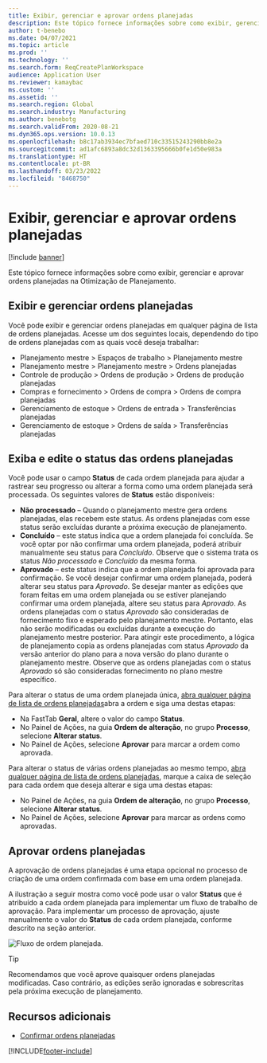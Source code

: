 ```yaml
---
title: Exibir, gerenciar e aprovar ordens planejadas
description: Este tópico fornece informações sobre como exibir, gerenciar e aprovar ordens planejadas na Otimização de Planejamento.
author: t-benebo
ms.date: 04/07/2021
ms.topic: article
ms.prod: ''
ms.technology: ''
ms.search.form: ReqCreatePlanWorkspace
audience: Application User
ms.reviewer: kamaybac
ms.custom: ''
ms.assetid: ''
ms.search.region: Global
ms.search.industry: Manufacturing
ms.author: benebotg
ms.search.validFrom: 2020-08-21
ms.dyn365.ops.version: 10.0.13
ms.openlocfilehash: b8c17ab3934ec7bfaed710c33515243290bb8e2a
ms.sourcegitcommit: ad1afc6893a8dc32d1363395666b0fe1d50e983a
ms.translationtype: HT
ms.contentlocale: pt-BR
ms.lasthandoff: 03/23/2022
ms.locfileid: "8468750"
---
```

# <a name="view-manage-and-approve-planned-orders"></a>Exibir, gerenciar e aprovar ordens planejadas

[!include [banner](../../includes/banner.md)]

Este tópico fornece informações sobre como exibir, gerenciar e aprovar ordens planejadas na Otimização de Planejamento.

## <a name="view-and-manage-planned-orders"></a><a name="view-planned-orders"></a>Exibir e gerenciar ordens planejadas

Você pode exibir e gerenciar ordens planejadas em qualquer página de lista de ordens planejadas. Acesse um dos seguintes locais, dependendo do tipo de ordens planejadas com as quais você deseja trabalhar:

- Planejamento mestre \> Espaços de trabalho \> Planejamento mestre
- Planejamento mestre \> Planejamento mestre \> Ordens planejadas
- Controle de produção \> Ordens de produção \> Ordens de produção planejadas
- Compras e fornecimento \> Ordens de compra \> Ordens de compra planejadas
- Gerenciamento de estoque \> Ordens de entrada \> Transferências planejadas
- Gerenciamento de estoque \> Ordens de saída \> Transferências planejadas

## <a name="view-and-edit-the-status-of-planned-orders"></a>Exiba e edite o status das ordens planejadas

Você pode usar o campo **Status** de cada ordem planejada para ajudar a rastrear seu progresso ou alterar a forma como uma ordem planejada será processada. Os seguintes valores de **Status** estão disponíveis:

- **Não processado** – Quando o planejamento mestre gera ordens planejadas, elas recebem este status. As ordens planejadas com esse status serão excluídas durante a próxima execução de planejamento.
- **Concluído** – este status indica que a ordem planejada foi concluída. Se você optar por não confirmar uma ordem planejada, poderá atribuir manualmente seu status para *Concluído*. Observe que o sistema trata os status *Não processado* e *Concluído* da mesma forma.
- **Aprovado** – este status indica que a ordem planejada foi aprovada para confirmação. Se você desejar confirmar uma ordem planejada, poderá alterar seu status para *Aprovado*. Se desejar manter as edições que foram feitas em uma ordem planejada ou se estiver planejando confirmar uma ordem planejada, altere seu status para *Aprovado*. As ordens planejadas com o status *Aprovado* são consideradas de fornecimento fixo e esperado pelo planejamento mestre. Portanto, elas não serão modificadas ou excluídas durante a execução do planejamento mestre posterior. Para atingir este procedimento, a lógica de planejamento copia as ordens planejadas com status *Aprovado* da versão anterior do plano para a nova versão do plano durante o planejamento mestre. Observe que as ordens planejadas com o status *Aprovado* só são consideradas fornecimento no plano mestre específico.

Para alterar o status de uma ordem planejada única, [abra qualquer página de lista de ordens planejadas](#view-planned-orders)abra a ordem e siga uma destas etapas:

- Na FastTab **Geral**, altere o valor do campo **Status**.
- No Painel de Ações, na guia **Ordem de alteração**, no grupo **Processo**, selecione **Alterar status**.
- No Painel de Ações, selecione **Aprovar** para marcar a ordem como aprovada.

Para alterar o status de várias ordens planejadas ao mesmo tempo, [abra qualquer página de lista de ordens planejadas](#view-planned-orders), marque a caixa de seleção para cada ordem que deseja alterar e siga uma destas etapas:

- No Painel de Ações, na guia **Ordem de alteração**, no grupo **Processo**, selecione **Alterar status**.
- No Painel de Ações, selecione **Aprovar** para marcar as ordens como aprovadas.

## <a name="approve-planned-orders"></a>Aprovar ordens planejadas

A aprovação de ordens planejadas é uma etapa opcional no processo de criação de uma ordem confirmada com base em uma ordem planejada.

A ilustração a seguir mostra como você pode usar o valor **Status** que é atribuído a cada ordem planejada para implementar um fluxo de trabalho de aprovação. Para implementar um processo de aprovação, ajuste manualmente o valor do **Status** de cada ordem planejada, conforme descrito na seção anterior.

![Fluxo de ordem planejada.](media/approved-planned-orders-1.png)

> [!TIP]
> Recomendamos que você aprove quaisquer ordens planejadas modificadas. Caso contrário, as edições serão ignoradas e sobrescritas pela próxima execução de planejamento.

## <a name="additional-resources"></a>Recursos adicionais

- [Confirmar ordens planejadas](planned-order-firming.md)

[!INCLUDE[footer-include](../../../includes/footer-banner.md)]
